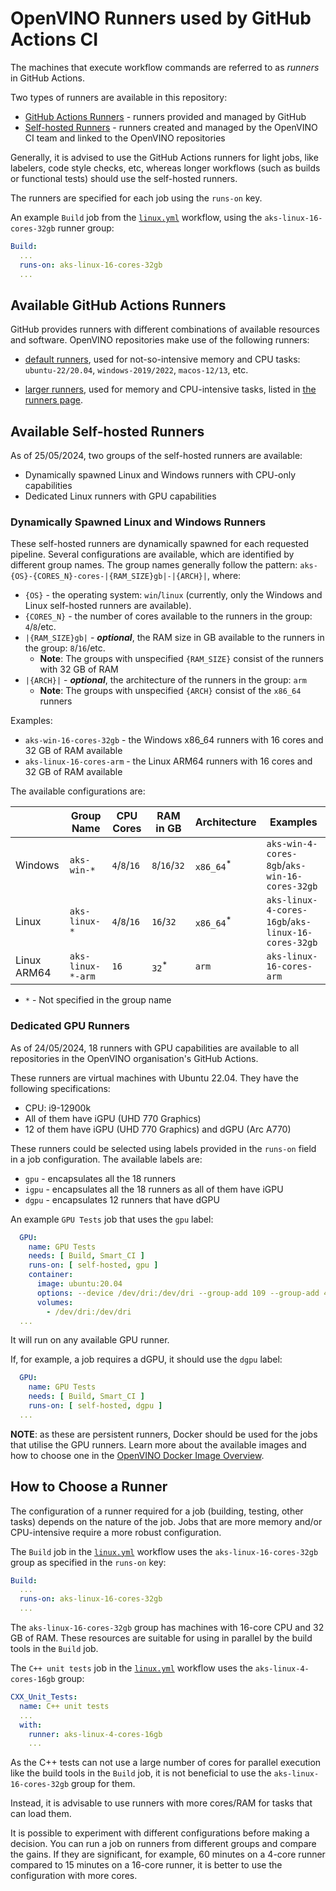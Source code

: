 # OpenVINO Runners used by GitHub Actions CI

The machines that execute workflow commands are referred to as _runners_ in GitHub Actions.

Two types of runners are available in this repository:

* [GitHub Actions Runners](https://docs.github.com/en/actions/using-github-hosted-runners/about-github-hosted-runners/about-github-hosted-runners) - runners provided and managed by GitHub
* [Self-hosted Runners](https://docs.github.com/en/actions/hosting-your-own-runners/managing-self-hosted-runners/about-self-hosted-runners) - runners created and managed by the OpenVINO CI team and linked to the OpenVINO repositories

Generally, it is advised to use the GitHub Actions runners for light jobs, like labelers, code style checks, etc, whereas
longer workflows (such as builds or functional tests) should use the self-hosted runners.

The runners are specified for each job using the `runs-on` key.

An example `Build` job from the [`linux.yml`](./../../../../.github/workflows/linux.yml)
workflow, using the `aks-linux-16-cores-32gb` runner group:

```yaml
Build:
  ...
  runs-on: aks-linux-16-cores-32gb
  ...
```


## Available GitHub Actions Runners

GitHub provides runners with different combinations of available resources and software.
OpenVINO repositories make use of the following runners:

* [default runners](https://docs.github.com/en/actions/using-github-hosted-runners/about-github-hosted-runners/about-github-hosted-runners#supported-runners-and-hardware-resources),
  used for not-so-intensive memory and CPU tasks: `ubuntu-22/20.04`, `windows-2019/2022`,
  `macos-12/13`, etc.

* [larger runners](https://docs.github.com/en/actions/using-github-hosted-runners/about-larger-runners/about-larger-runners#machine-sizes-for-larger-runners),
  used for memory and CPU-intensive tasks, listed in [the runners page](https://github.com/openvinotoolkit/openvino/actions/runners).


## Available Self-hosted Runners

As of 25/05/2024, two groups of the self-hosted runners are available:

* Dynamically spawned Linux and Windows runners with CPU-only capabilities
* Dedicated Linux runners with GPU capabilities

### Dynamically Spawned Linux and Windows Runners

These self-hosted runners are dynamically spawned for each requested pipeline.
Several configurations are available, which are identified by different group names.
The group names generally follow the pattern:
`aks-{OS}-{CORES_N}-cores-|{RAM_SIZE}gb|-|{ARCH}|`, where:

* `{OS}` - the operating system: `win`/`linux` (currently, only the Windows and Linux
  self-hosted runners are available).
* `{CORES_N}` - the number of cores available to the runners in the group: `4`/`8`/etc.
* `|{RAM_SIZE}gb|` - **_optional_**, the RAM size in GB available to the runners in the group: `8`/`16`/etc.
  * **Note**: The groups with unspecified `{RAM_SIZE}` consist of the runners with 32 GB of RAM
* `|{ARCH}|` - **_optional_**, the architecture of the runners in the group: `arm`
  * **Note**: The groups with unspecified `{ARCH}` consist of the `x86_64` runners

Examples:
* `aks-win-16-cores-32gb` - the Windows x86_64 runners with 16 cores and 32 GB of RAM available
* `aks-linux-16-cores-arm` - the Linux ARM64 runners with 16 cores and 32 GB of RAM available

The available configurations are:

|             | Group Name        | CPU Cores    | RAM in GB        | Architecture         | Examples                                           |
|-------------|-------------------|--------------|------------------|----------------------|----------------------------------------------------|
| Windows     | `aks-win-*`       | `4`/`8`/`16` | `8`/`16`/`32`    | `x86_64`<sup>*</sup> | `aks-win-4-cores-8gb`/`aks-win-16-cores-32gb`      |
| Linux       | `aks-linux-*`     | `4`/`8`/`16` | `16`/`32`        | `x86_64`<sup>*</sup> | `aks-linux-4-cores-16gb`/`aks-linux-16-cores-32gb` |
| Linux ARM64 | `aks-linux-*-arm` | `16`         | `32`<sup>*</sup> | `arm`                | `aks-linux-16-cores-arm`                           |

* `*` - Not specified in the group name

### Dedicated GPU Runners

As of 24/05/2024,
18 runners with GPU capabilities are available to all repositories in the OpenVINO organisation's GitHub Actions.

These runners are virtual machines with Ubuntu 22.04. They have the following specifications:

* CPU: i9-12900k
* All of them have iGPU (UHD 770 Graphics)
* 12 of them have iGPU (UHD 770 Graphics) and dGPU (Arc A770)

These runners could be selected using labels provided in the `runs-on` field in a job configuration.
The available labels are:
* `gpu` - encapsulates all the 18 runners
* `igpu` - encapsulates all the 18 runners as all of them have iGPU
* `dgpu` - encapsulates 12 runners that have dGPU

An example `GPU Tests` job that uses the `gpu` label:
```yaml
  GPU:
    name: GPU Tests
    needs: [ Build, Smart_CI ]
    runs-on: [ self-hosted, gpu ]
    container:
      image: ubuntu:20.04
      options: --device /dev/dri:/dev/dri --group-add 109 --group-add 44
      volumes:
        - /dev/dri:/dev/dri
  ...
```

It will run on any available GPU runner. 

If, for example, a job requires a dGPU, it should use the `dgpu` label:
```yaml
  GPU:
    name: GPU Tests
    needs: [ Build, Smart_CI ]
    runs-on: [ self-hosted, dgpu ]
  ...
```

**NOTE**: as these are persistent runners, Docker should be used for the jobs that utilise the GPU runners.
Learn more about the
available images and how to choose one in the [OpenVINO Docker Image Overview](./docker_images.md).  

## How to Choose a Runner

The configuration of a runner required for a job (building, testing, other tasks) depends on the
nature of the job. Jobs that are more memory and/or CPU-intensive require a more robust configuration.

The `Build` job in the [`linux.yml`](./../../../../.github/workflows/linux.yml) workflow uses
the `aks-linux-16-cores-32gb` group as specified in the `runs-on` key:
```yaml
Build:
  ...
  runs-on: aks-linux-16-cores-32gb
  ...
```

The `aks-linux-16-cores-32gb` group has machines with 16-core CPU and 32 GB of RAM.
These resources are suitable for using in parallel by the build tools in the `Build` job.

The `C++ unit tests` job in the [`linux.yml`](./../../../../.github/workflows/linux.yml) workflow uses the `aks-linux-4-cores-16gb` group:
```yaml
CXX_Unit_Tests:
  name: C++ unit tests
  ...
  with:
    runner: aks-linux-4-cores-16gb
    ...
```

As the C++ tests can not use a large number of cores for parallel execution like
the build tools in the `Build` job, it is not beneficial to use the `aks-linux-16-cores-32gb` group for them.

Instead, it is advisable to use runners with more cores/RAM for tasks that can load them.

It is possible to experiment with different configurations before making a decision. You can
run a job on runners from different groups and compare the gains. If they are significant,
for example, 60 minutes on a 4-core runner compared to 15 minutes on a 16-core runner,
it is better to use the configuration with more cores.
